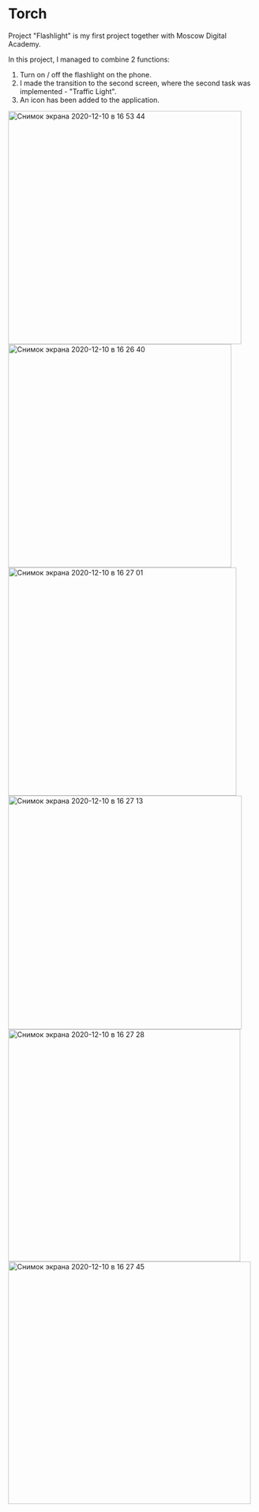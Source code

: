 # Torch

Project "Flashlight" is my first project together with Moscow Digital Academy.

In this project, I managed to combine 2 functions:
1. Turn on / off the flashlight on the phone.
2. I made the transition to the second screen, where the second task was implemented - "Traffic Light".
3. An icon has been added to the application.

<img width="472" alt="Снимок экрана 2020-12-10 в 16 53 44" src="https://user-images.githubusercontent.com/75224149/101781018-57939900-3b08-11eb-82de-9eeb4d99c9e7.png">

<img width="452" alt="Снимок экрана 2020-12-10 в 16 26 40" src="https://user-images.githubusercontent.com/75224149/101779859-d7206880-3b06-11eb-8e09-b8dc93f8e0b1.png">

<img width="462" alt="Снимок экрана 2020-12-10 в 16 27 01" src="https://user-images.githubusercontent.com/75224149/101780499-ab51b280-3b07-11eb-8ffb-5d1d11453cbb.png">

<img width="473" alt="Снимок экрана 2020-12-10 в 16 27 13" src="https://user-images.githubusercontent.com/75224149/101780506-ae4ca300-3b07-11eb-8ac9-e325a79907f5.png">

<img width="470" alt="Снимок экрана 2020-12-10 в 16 27 28" src="https://user-images.githubusercontent.com/75224149/101780508-af7dd000-3b07-11eb-889f-bd3c678eaea5.png">

<img width="491" alt="Снимок экрана 2020-12-10 в 16 27 45" src="https://user-images.githubusercontent.com/75224149/101780510-b0166680-3b07-11eb-9533-4a02c012c8ca.png">
